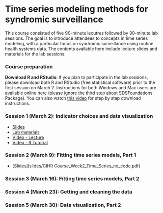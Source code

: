 # Time series modeling methods for syndromic surveillance

This course consisted of five 90-minute lecutres followed by 90-minute lab sessions. The goal is to introduce attendees to concepts in time series modeling, with a particular focus on syndromic surveillance using routine health systems data. The contents available here include lecture slides and materials for the lab sessions.

### Course preparation
**Download R and RStudio**: If you plan to participate in the lab sessions, please download both R and RStudio (free statistical software) prior to the first session on March 2. Instructions for both Windows and Mac users are available [online here](https://courses.edx.org/courses/UTAustinX/UT.7.01x/3T2014/56c5437b88fa43cf828bff5371c6a924/) (please ignore the third step about SDSFoundations Package). You can also watch [this video](https://www.youtube.com/watch?v=cX532N_XLIs&ab_channel=MarinStatsLectures-RProgramming%26Statistics) for step by step download instructions.

### Session 1 (March 2): Indicator choices and data visualization 
- [Slides](slides/CIHR_SyndromicSurveillanceCourse_lecture1_v02.pdf)
- [Lab materials](materials/session1_03-02.zip)
- [Video - Lecture](https://www.youtube.com/watch?v=vo_MFsIRBe4)
- [Video - R Tutorial](https://www.youtube.com/watch?v=AeWJ2T2Zuiw)

### Session 2 (March 9): Fitting time series models, Part 1 
- [Slides](slides/CIHR Course_Week2_Time_Series_no_code.pdf)

### Session 3 (March 16): Fitting time series models, Part 2 

### Session 4 (March 23): Getting and cleaning the data

### Session 5 (March 30): Data visualization, Part 2



